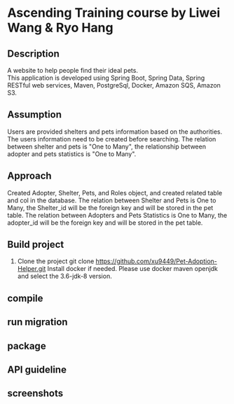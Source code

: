 # Ascending Training course by Liwei Wang & Ryo Hang

## Description  
A website to help people find their ideal pets.  
This application is developed using Spring Boot, Spring Data, Spring RESTful web services, Maven, PostgreSql, Docker, Amazon SQS, Amazon S3.
## Assumption 
Users are provided shelters and pets information based on the authorities.
The users information need to be created before searching.
The relation between shelter and pets is "One to Many", the relationship between adopter and pets statistics is "One to Many".
## Approach 
Created Adopter, Shelter, Pets, and Roles object, and created related table and col in the database.
The relation between Shelter and Pets is One to Many, the Shelter_id will be the foreign key and will be stored in the pet table.
The relation between Adopters and Pets Statistics is One to Many, the adopter_id will be the foreign key and will be stored in the pet table.
## Build project   
1. Clone the project
    git clone https://github.com/xu9449/Pet-Adoption-Helper.git
Install docker if needed. Please use docker maven openjdk and select the 3.6-jdk-8 version.
## compile

## run migration

## package

## API guideline

## screenshots